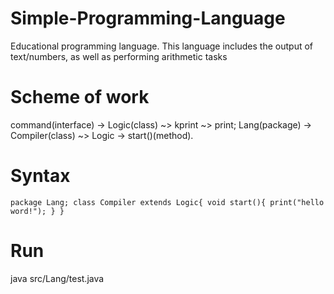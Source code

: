 # Simple-Programming-Language
Educational programming language.  This language includes the output of text/numbers, as well as performing arithmetic tasks
# Scheme of work
command(interface) -> Logic(class) ~> kprint ~> print;
Lang(package) -> Compiler(class) ~> Logic -> start()(method).
# Syntax
``
package Lang;
class Compiler extends Logic{
    void start(){
        print("hello word!");
    }
}
``
# Run 
java src/Lang/test.java
